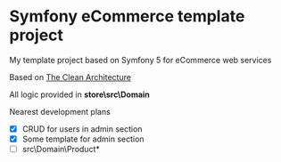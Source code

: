 # Symfony eCommerce template project

My template project based on Symfony 5 for eCommerce web services

Based on [The Clean Architecture](https://blog.cleancoder.com/uncle-bob/2012/08/13/the-clean-architecture.html)

All logic provided in **store\src\Domain**

Nearest development plans

- [x] CRUD for users in admin section
- [x] Some template for admin section
- [ ] src\Domain\Product\*